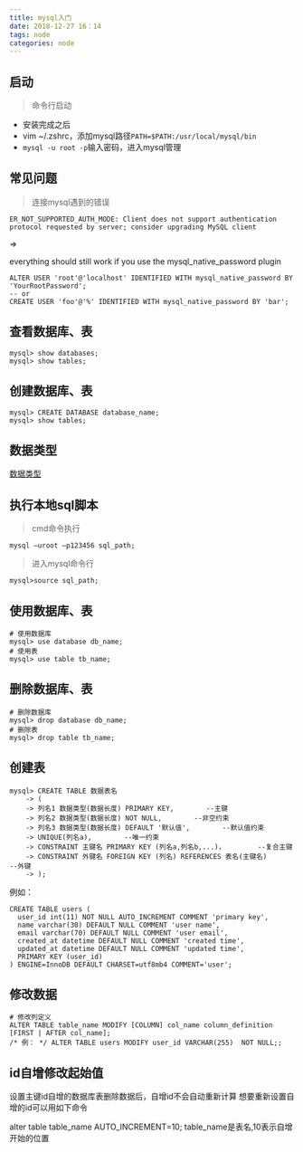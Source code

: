 ```yaml
---
title: mysql入门
date: 2018-12-27 16：14
tags: node
categories: node
---
```




## 启动
> 命令行启动

* 安装完成之后
* vim ~/.zshrc，添加mysql路径`PATH=$PATH:/usr/local/mysql/bin`
* `mysql -u root -p`输入密码，进入mysql管理


## 常见问题

> 连接mysql遇到的错误

```
ER_NOT_SUPPORTED_AUTH_MODE: Client does not support authentication protocol requested by server; consider upgrading MySQL client
```

<div><!-- more--></div>

=>

everything should still work if you use the mysql_native_password plugin

```
ALTER USER 'root'@'localhost' IDENTIFIED WITH mysql_native_password BY 'YourRootPassword';
-- or
CREATE USER 'foo'@'%' IDENTIFIED WITH mysql_native_password BY 'bar';
```

## 查看数据库、表

```
mysql> show databases;
mysql> show tables;
```

## 创建数据库、表


```
mysql> CREATE DATABASE database_name;
mysql> show tables;
```

## 数据类型

[数据类型](https://blog.csdn.net/qq_21397217/article/details/51656783#%E6%95%B0%E6%8D%AE%E7%B1%BB%E5%9E%8B)

## 执行本地sql脚本

> cmd命令执行

```
mysql –uroot –p123456 sql_path;
```

> 进入mysql命令行

```
mysql>source sql_path;
```

## 使用数据库、表

```
# 使用数据库
mysql> use database db_name;
# 使用表
mysql> use table tb_name;
```

## 删除数据库、表

```
# 删除数据库
mysql> drop database db_name;
# 删除表
mysql> drop table tb_name;
```

## 创建表


```
mysql> CREATE TABLE 数据表名
    -> (
    -> 列名1 数据类型(数据长度) PRIMARY KEY,        --主键
    -> 列名2 数据类型(数据长度) NOT NULL,        --非空约束
    -> 列名3 数据类型(数据长度) DEFAULT '默认值',        --默认值约束
    -> UNIQUE(列名a),        --唯一约束
    -> CONSTRAINT 主键名 PRIMARY KEY (列名a,列名b,...)，        --复合主键
    -> CONSTRAINT 外键名 FOREIGN KEY (列名) REFERENCES 表名(主键名)        --外键
    -> );
```

例如：


```
CREATE TABLE users (
  user_id int(11) NOT NULL AUTO_INCREMENT COMMENT 'primary key',
  name varchar(30) DEFAULT NULL COMMENT 'user name',
  email varchar(70) DEFAULT NULL COMMENT 'user email',
  created_at datetime DEFAULT NULL COMMENT 'created time',
  updated_at datetime DEFAULT NULL COMMENT 'updated time',
  PRIMARY KEY (user_id)
) ENGINE=InnoDB DEFAULT CHARSET=utf8mb4 COMMENT='user';
```


## 修改数据


```
# 修改列定义
ALTER TABLE table_name MODIFY [COLUMN] col_name column_definition [FIRST | AFTER col_name];
/* 例： */ ALTER TABLE users MODIFY user_id VARCHAR(255)  NOT NULL;;
```

## id自增修改起始值
设置主键id自增的数据库表删除数据后，自增id不会自动重新计算 
想要重新设置自增的id可以用如下命令

alter table table_name AUTO_INCREMENT=10;
table_name是表名,10表示自增开始的位置

